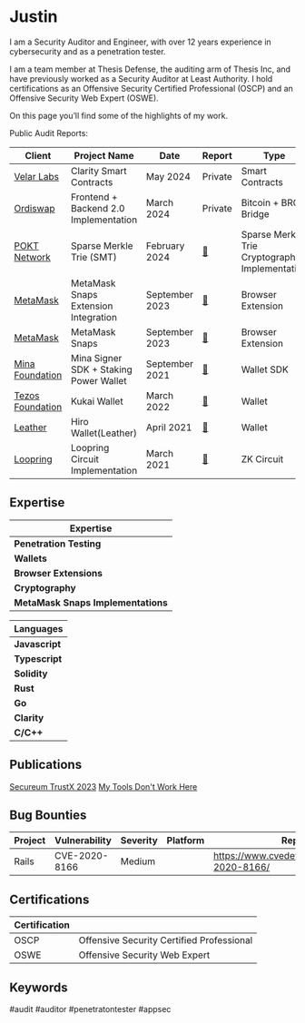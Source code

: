 # Justin
I am a Security Auditor and Engineer, with over 12 years experience in cybersecurity and as a penetration tester. 

I am a team member at Thesis Defense, the auditing arm of Thesis Inc, and have previously worked as a Security Auditor at Least Authority.  I hold certifications as an Offensive Security Certified Professional (OSCP) and an Offensive Security Web Expert (OSWE).

On this page you’ll find some of the highlights of my work. 

Public Audit Reports:



| Client	| Project Name	| Date	| Report	| Type      |Language |
|-----------|---------------|-------|-----------|-----------|---------|
|[Velar Labs](https://www.velar.co/)	|Clarity Smart Contracts	|May 2024	| Private |	 Smart Contracts| Clarity |
|[Ordiswap](https://ordiswap.fi/)| 	Frontend + Backend 2.0 Implementation |	March 2024 |	Private |	Bitcoin + BRC Bridge | TypeScript/JavaScript|
|[POKT Network](https://www.pokt.network/)	| Sparse Merkle Trie (SMT)|	February 2024 |	[:page_facing_up:](https://github.com/Thesis-Defense/Security-Audit-Reports/blob/main/PDFs/240612_Thesis_Defense-Pokt_Network_Sparse_Merkel_Trie_Security_Audit_Report.pdf)	| Sparse Merkle Trie Cryptographic Implementation| Go |
|[MetaMask](https://metamask.io/) |MetaMask Snaps Extension Integration|September 2023|[:page_facing_up:](https://metamask.io/files/least-authority-metamask-snaps-audit-extension.pdf)|Browser Extension|Javascript|
|[MetaMask](https://metamask.io/) |MetaMask Snaps |September 2023|[:page_facing_up:](https://metamask.io/files/least-authority-metamask-snaps-audit-extension.pdf)|Browser Extension|Javascript  |
|[Mina Foundation](https://www.minafoundation.com/)|Mina Signer SDK + Staking Power Wallet| September 2021|[:page_facing_up:](audits/Least-Authority-Mina-Foundation-Mina-Signer-SDK-StakingPower-Wallet-Final-Audit-Report.pdf)|Wallet SDK|JavaScript|
|[Tezos Foundation](https://tezos.foundation/)| Kukai Wallet| March 2022| [:page_facing_up:](audits/LeastAuthority_Tezos_Foundation_Kukai_Wallet_Final_Audit_Report.pdf)|Wallet|Language|
|[Leather](https://leather.io/) | Hiro Wallet(Leather)|April 2021|[:page_facing_up:](audits/LeastAuthority_Hiro_Stacks_Wallet_Extension_Final_Audit_Report.pdf)|Wallet|JavaScript|
|[Loopring](https://loopring.org/) | Loopring Circuit Implementation | March 2021| [:page_facing_up:](audits/LeastAuthority_Loopring_3.6_Design_Implementation_Circuit_Final_Audit_Report.pdf)| ZK Circuit| Language?check |


## Expertise

| Expertise           | 
| ------------------- | 
| **Penetration Testing**    | 
| **Wallets** | 
| **Browser Extensions** | 
| **Cryptography**     | 
| **MetaMask Snaps Implementations**     | 

| Languages           | 
| ------------------- | 
| **Javascript**    | 
| **Typescript** | 
| **Solidity** | 
| **Rust**     | 
| **Go**     | 
| **Clarity**     | 
| **C/C++**     | 


## Publications

[Secureum TrustX 2023](https://www.youtube.com/watch?v=l7H_uwfCqwo&ab_channel=Secureum)
[My Tools Don't Work Here](https://medium.com/thesis-defense/my-tools-dont-work-here-85efa57668ea)


## Bug Bounties

| Project | Vulnerability | Severity | Platform | Report |
| ------- | ------------- | -------- | -------- | ------ |
| Rails   | CVE-2020-8166 | Medium   |          |   https://www.cvedetails.com/cve/CVE-2020-8166/     |

## Certifications

| Certification                                                  |                                          |
| -------------------------------------------------------------- | ----------------------------------------- |
| OSCP               | Offensive Security Certified Professional |
| OSWE               | Offensive Security Web Expert  |


## Keywords

#audit #auditor #penetratontester #appsec
